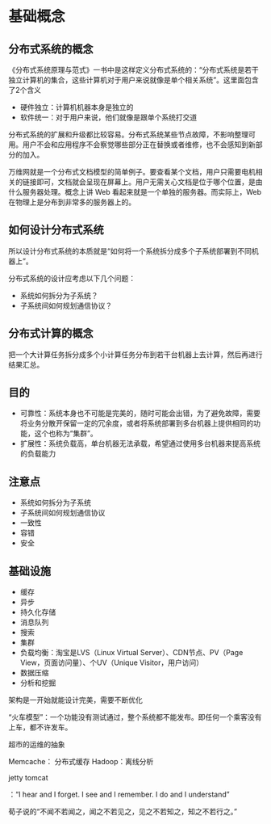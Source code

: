 # 基础概念

## 分布式系统的概念

《分布式系统原理与范式》一书中是这样定义分布式系统的：“分布式系统是若干独立计算机的集合，这些计算机对于用户来说就像是单个相关系统”。这里面包含了2个含义

* 硬件独立：计算机机器本身是独立的
* 软件统一：对于用户来说，他们就像是跟单个系统打交道

分布式系统的扩展和升级都比较容易。分布式系统某些节点故障，不影响整理可用。用户不会和应用程序不会察觉哪些部分正在替换或者维修，也不会感知到新部分的加入。

万维网就是一个分布式文档模型的简单例子。要查看某个文档，用户只需要电机相关的链接即可，文档就会呈现在屏幕上。用户无需关心文档是位于哪个位置，是由什么服务器处理。概念上讲 Web 看起来就是一个单独的服务器。而实际上，Web 在物理上是分布到非常多的服务器上的。

## 如何设计分布式系统

所以设计分布式系统的本质就是“如何将一个系统拆分成多个子系统部署到不同机器上”。

分布式系统的设计应考虑以下几个问题：

* 系统如何拆分为子系统？
* 子系统间如何规划通信协议？

## 分布式计算的概念

把一个大计算任务拆分成多个小计算任务分布到若干台机器上去计算，然后再进行结果汇总。 

## 目的

* 可靠性：系统本身也不可能是完美的，随时可能会出错，为了避免故障，需要将业务分散开保留一定的冗余度，或者将系统部署到多台机器上提供相同的功能，这个也称为“集群”。
* 扩展性：系统负载高，单台机器无法承载，希望通过使用多台机器来提高系统的负载能力

## 注意点

* 系统如何拆分为子系统
* 子系统间如何规划通信协议
* 一致性
* 容错
* 安全

## 基础设施

* 缓存
* 异步
* 持久化存储
* 消息队列
* 搜索
* 集群
* 负载均衡：淘宝是LVS（Linux Virtual Server）、CDN节点、PV（Page View，页面访问量）、个UV（Unique Visitor，用户访问）
* 数据压缩
* 分析和挖掘

架构是一开始就能设计完美，需要不断优化

“火车模型”：一个功能没有测试通过，整个系统都不能发布。即任何一个乘客没有上车，都不许发车。

超市的运维的抽象

Memcache： 分布式缓存
Hadoop：离线分析

jetty tomcat

：“I hear and I forget. I see and I remember. I do and I understand”

荀子说的“不闻不若闻之，闻之不若见之，见之不若知之，知之不若行之。”